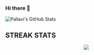 ### Hi there 👋

<!--
**pallavi176/pallavi176** is a ✨ _special_ ✨ repository because its `README.md` (this file) appears on your GitHub profile.

Here are some ideas to get you started:

- 🔭 I’m currently working on ...
- 🌱 I’m currently learning ...
- 👯 I’m looking to collaborate on ...
- 🤔 I’m looking for help with ...
- 💬 Ask me about ...
- 📫 How to reach me: ...
- 😄 Pronouns: ...
- ⚡ Fun fact: ...
-->


![Pallavi's GitHub Stats](https://github-readme-stats.vercel.app/api?username=pallavi176&theme=radical)


## **STREAK STATS**
<p align = 'center'>
    <img src='https://github-readme-streak-stats.herokuapp.com/?user=pallavi176&theme=gotham&hide_border=true'>
</p>

